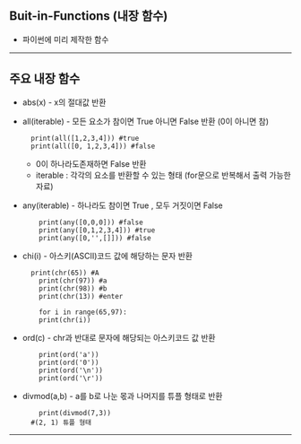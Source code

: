 ## Buit-in-Functions (내장 함수)

- 파이썬에 미리 제작한 함수

---

## 주요 내장 함수

- abs(x) - x의 절대값 반환

- all(iterable) - 모든 요소가 참이면 True 아니면 False 반환 (0이 아니면 참)

  ~~~
  	print(all([1,2,3,4])) #true
  	print(all([0, 1,2,3,4])) #false
  ~~~
  -  0이 하나라도존재하면 False 반환
  - iterable : 각각의 요소를 반환할 수 있는 형태 (for문으로 반복해서 출력 가능한 자료)

- any(iterable) - 하나라도 참이면 True , 모두 거짓이면 False

  ~~~
      print(any([0,0,0])) #false
      print(any([0,1,2,3,4])) #true
      print(any([0,'',[]])) #false
  ~~~

- chi(i) - 아스키(ASCII)코드 값에 해당하는 문자 반환

  ~~~
  	print(chr(65)) #A
      print(chr(97)) #a
      print(chr(98)) #b
      print(chr(13)) #enter
      
      for i in range(65,97):
      print(chr(i))
  ~~~

- ord(c) - chr과 반대로 문자에 해당되는 아스키코드 값 반환

  ~~~
      print(ord('a'))
      print(ord('0'))
      print(ord('\n'))
      print(ord('\r'))
  ~~~

- divmod(a,b) - a를 b로 나눈 몫과 나머지를 튜플 형태로 반환

  ~~~
      print(divmod(7,3))
  	#(2, 1) 튜플 형태
  ~~~


---

